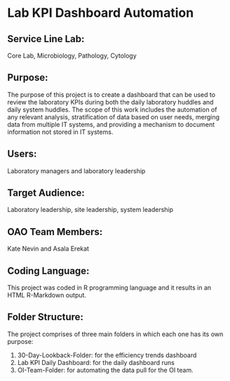 # Lab KPI Dashboard Automation

## Service Line	Lab:
Core Lab, Microbiology, Pathology, Cytology

## Purpose:
The purpose of this project is to create a dashboard that can be used to review the laboratory KPIs during both the daily laboratory huddles and daily system huddles.
The scope of this work includes the automation of any relevant analysis, stratification of data based on user needs, merging data from multiple IT systems, and providing a mechanism to document information not stored in IT systems.

## Users:
Laboratory managers and laboratory leadership

## Target Audience:
Laboratory leadership, site leadership, system leadership

## OAO Team Members:
Kate Nevin and Asala Erekat

## Coding Language:
This project was coded in R programming language and it results in an HTML R-Markdown output.

## Folder Structure:
The project comprises of three main folders in which each one has its own purpose:
1) 30-Day-Lookback-Folder: for the efficiency trends dashboard
2) Lab KPI Daily Dashboard: for the daily dashboard runs
3) OI-Team-Folder: for automating the data pull for the OI team.